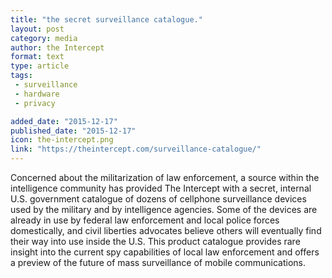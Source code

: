```yaml
---
title: "the secret surveillance catalogue."
layout: post
category: media
author: the Intercept
format: text
type: article
tags: 
 - surveillance
 - hardware
 - privacy

added_date: "2015-12-17"
published_date: "2015-12-17"
icon: the-intercept.png
link: "https://theintercept.com/surveillance-catalogue/"
---
```


Concerned about the militarization of law enforcement, a source within the intelligence community has provided The Intercept with a secret, internal U.S. government catalogue of dozens of cellphone surveillance devices used by the military and by intelligence agencies. Some of the devices are already in use by federal law enforcement and local police forces domestically, and civil liberties advocates believe others will eventually find their way into use inside the U.S. This product catalogue provides rare insight into the current spy capabilities of local law enforcement and offers a preview of the future of mass surveillance of mobile communications.  

